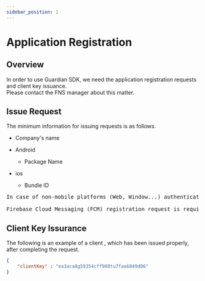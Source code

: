 ```yaml
---
sidebar_position: 1
---
```

# Application Registration

## Overview
In order to use Guardian SDK, we need the application registration requests and client key issuance.   
Please contact the FNS manager about this matter.



## Issue Request
The minimum information for issuing requests is as follows.
- Company's name
- Android 
  - Package Name
    
- ios
  - Bundle ID
  
<pre>
In case of non-mobile platforms (Web, Window...) authentication

Firebase Cloud Messaging (FCM) registration request is required.
</pre>

## Client Key Issurance
The following is an example of a client , which has been issued properly, after completing the request.
``` json
{
    "clientKey" : "ea3aca8g59354cff908tu7fae6849d06"
}
```


